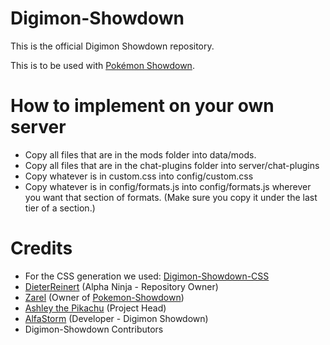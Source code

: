 # Digimon-Showdown

This is the official Digimon Showdown repository.

This is to be used with [Pokémon Showdown](https://github.com/Zarel/Pokemon-Showdown).

# How to implement on your own server

- Copy all files that are in the mods folder into data/mods.
- Copy all files that are in the chat-plugins folder into server/chat-plugins
- Copy whatever is in custom.css into config/custom.css
- Copy whatever is in config/formats.js into config/formats.js wherever you want that section of formats. (Make sure you copy it under the last tier of a section.)

# Credits

- For the CSS generation we used: [Digimon-Showdown-CSS](https://github.com/Dragotic-PS/Digimon-Showdown-CSS)
- [DieterReinert](https://github.com/DieterReinert) (Alpha Ninja - Repository Owner)
- [Zarel](https://github.com/Zarel/) (Owner of [Pokemon-Showdown](https://github.com/Zarel/Pokemon-Showdown))
- [Ashley the Pikachu](https://github.com/AshleyPikachu) (Project Head)
- [AlfaStorm](https://github.com/AlphaWind) (Developer - Digimon Showdown)
- Digimon-Showdown Contributors
